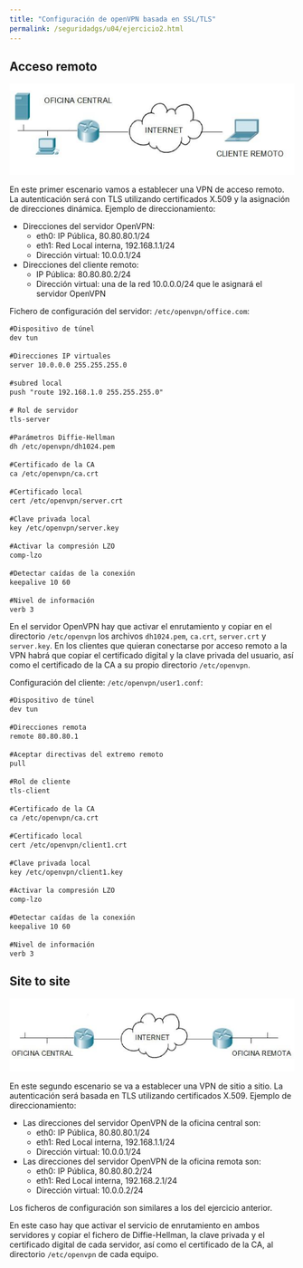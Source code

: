 ```yaml
---
title: "Configuración de openVPN basada en SSL/TLS"
permalink: /seguridadgs/u04/ejercicio2.html
---
```


## Acceso remoto

![remoto](img/remoto.jpg)

En este primer escenario vamos a establecer una VPN de acceso remoto. La autenticación será con
TLS utilizando certificados X.509 y la asignación de direcciones dinámica. Ejemplo de direccionamiento:

* Direcciones del servidor OpenVPN:
    * eth0: IP Pública, 80.80.80.1/24
    * eth1: Red Local interna, 192.168.1.1/24
    * Dirección virtual: 10.0.0.1/24
* Direcciones del cliente remoto:
    * IP Pública: 80.80.80.2/24
    * Dirección virtual: una de la red 10.0.0.0/24 que le asignará el servidor OpenVPN

Fichero de configuración del servidor: `/etc/openvpn/office.com`:

    #Dispositivo de túnel
    dev tun
        
    #Direcciones IP virtuales
    server 10.0.0.0 255.255.255.0 
    
    #subred local
    push "route 192.168.1.0 255.255.255.0"
    
    # Rol de servidor
    tls-server

    #Parámetros Diffie-Hellman
    dh /etc/openvpn/dh1024.pem

    #Certificado de la CA
    ca /etc/openvpn/ca.crt
    
    #Certificado local
    cert /etc/openvpn/server.crt

    #Clave privada local
    key /etc/openvpn/server.key
    
    #Activar la compresión LZO
    comp-lzo

    #Detectar caídas de la conexión
    keepalive 10 60

    #Nivel de información
    verb 3

En el servidor OpenVPN hay que activar el enrutamiento y copiar en el directorio `/etc/openvpn` los archivos `dh1024.pem`, `ca.crt`, `server.crt` y `server.key`.
En los clientes que quieran conectarse por acceso remoto a la VPN habrá que copiar el certificado
digital y la clave privada del usuario, así como el certificado de la CA a su propio directorio
`/etc/openvpn`.

Configuración del cliente: `/etc/openvpn/user1.conf`:

    #Dispositivo de túnel
    dev tun

    #Direcciones remota
    remote 80.80.80.1

    #Aceptar directivas del extremo remoto
    pull

    #Rol de cliente
    tls-client

    #Certificado de la CA
    ca /etc/openvpn/ca.crt

    #Certificado local
    cert /etc/openvpn/client1.crt

    #Clave privada local
    key /etc/openvpn/client1.key

    #Activar la compresión LZO
    comp-lzo

    #Detectar caídas de la conexión
    keepalive 10 60

    #Nivel de información
    verb 3

## Site to site

![site](img/site.jpg)

En este segundo escenario se va a establecer una VPN de sitio a sitio. La autenticación será basada en TLS utilizando certificados X.509. Ejemplo de direccionamiento:


* Las direcciones del servidor OpenVPN de la oficina central son:
    * eth0: IP Pública, 80.80.80.1/24
    * eth1: Red Local interna, 192.168.1.1/24
    * Dirección virtual: 10.0.0.1/24
* Las direcciones del servidor OpenVPN de la oficina remota son:
    * eth0: IP Pública, 80.80.80.2/24
    * eth1: Red Local interna, 192.168.2.1/24
    * Dirección virtual: 10.0.0.2/24

Los ficheros de configuración son similares a los del ejercicio anterior.

En este caso hay que activar el servicio de enrutamiento en ambos servidores y copiar el fichero de Diffie-Hellman, la clave privada y el certificado digital de cada servidor, así como el certificado de la CA, al directorio `/etc/openvpn` de cada equipo.